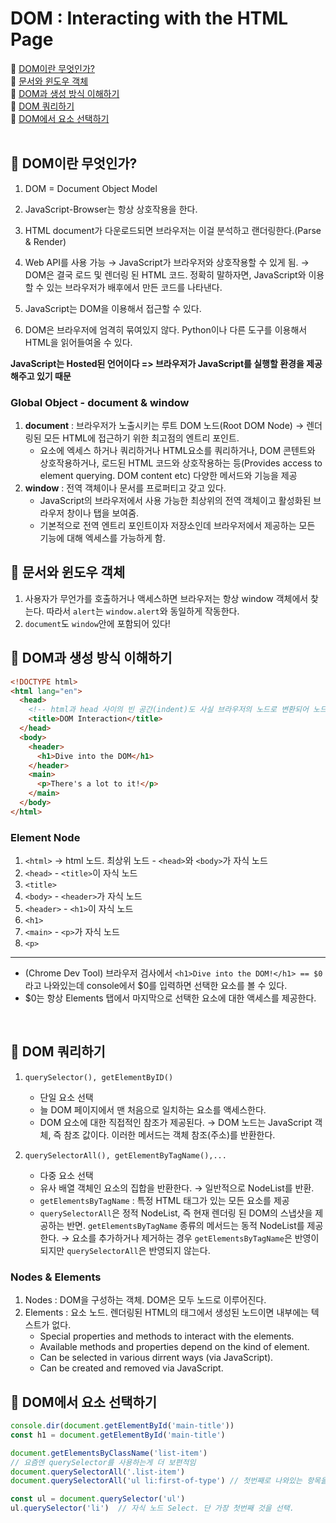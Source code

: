 # DOM : Interacting with the HTML Page

📌 [DOM이란 무엇인가?](#dom이란-무엇인가)<br>
📌 [문서와 윈도우 객체](#문서와-윈도우-객체)<br>
📌 [DOM과 생성 방식 이해하기](#dom과-생성-방식-이해하기)<br>
📌 [DOM 쿼리하기](#dom-쿼리하기)<br>
📌 [DOM에서 요소 선택하기](#📌-dom에서-요소-선택하기)<br>
<br>

## 📌 DOM이란 무엇인가?

1. DOM = Document Object Model
2. JavaScript-Browser는 항상 상호작용을 한다.
3. HTML document가 다운로드되면 브라우저는 이걸 분석하고 랜더링한다.(Parse & Render)
4. Web API를 사용 가능 &rarr; JavaScript가 브라우저와 상호작용할 수 있게 됨. &rarr; DOM은 결국 로드 및 렌더링 된 HTML 코드. 정확히 말하자면, JavaScript와 이용할 수 있는 브라우저가 배후에서 만든 코드를 나타낸다.
5. JavaScript는 DOM을 이용해서 접근할 수 있다.

6. DOM은 브라우저에 엄격히 묶여있지 않다. Python이나 다른 도구를 이용해서 HTML을 읽어들여올 수 있다.

**JavaScript는 Hosted된 언어이다 => 브라우저가 JavaScript를 실행할 환경을 제공해주고 있기 때문**
<br>

### Global Object - document & window

1. **document** : 브라우저가 노출시키는 루트 DOM 노드(Root DOM Node) &rarr; 렌더링된 모든 HTML에 접근하기 위한 최고점의 엔트리 포인트.
   - 요소에 엑세스 하거나 쿼리하거나 HTML요소를 쿼리하거나, DOM 콘텐트와 상호작용하거나, 로드된 HTML 코드와 상호작용하는 등(Provides access to element querying. DOM content etc) 다양한 메서드와 기능을 제공
2. **window** : 전역 객체이나 문서를 프로퍼티고 갖고 있다.
   - JavaScript의 브라우저에서 사용 가능한 최상위의 전역 객체이고 활성화된 브라우저 창이나 탭을 보여줌.
   - 기본적으로 전역 엔트리 포인트이자 저장소인데 브라우저에서 제공하는 모든 기능에 대해 엑세스를 가능하게 함.
     <br>

## 📌 문서와 윈도우 객체

1. 사용자가 무언가를 호출하거나 액세스하면 브라우저는 항상 window 객체에서 찾는다. 따라서 `alert`는 `window.alert`와 동일하게 작동한다.
2. `document`도 `window`안에 포함되어 있다!
   <br>

## 📌 DOM과 생성 방식 이해하기

```html
<!DOCTYPE html>
<html lang="en">
  <head>
    <!-- html과 head 사이의 빈 공간(indent)도 사실 브라우저의 노드로 변환되어 노드 트리의 일부가 되었다!(Text Node) -->
    <title>DOM Interaction</title>
  </head>
  <body>
    <header>
      <h1>Dive into the DOM</h1>
    </header>
    <main>
      <p>There's a lot to it!</p>
    </main>
  </body>
</html>
```

### Element Node
1. `<html>` &rarr; html 노드. 최상위 노드 - `<head>`와 `<body>`가 자식 노드
2. `<head>` - `<title>`이 자식 노드
3. `<title>`
4. `<body>` - `<header>`가 자식 노드
5. `<header>` - `<h1>`이 자식 노드
6. `<h1>`
7. `<main>` - `<p>`가 자식 노드
8. `<p>`
---

* (Chrome Dev Tool) 브라우저 검사에서 `<h1>Dive into the DOM!</h1> == $0`라고 나와있는데 console에서 $0를 입력하면 선택한 요소를 볼 수 있다.
* $0는 항상 Elements 탭에서 마지막으로 선택한 요소에 대한 액세스를 제공한다.
<br>

## 📌 DOM 쿼리하기
1. `querySelector(), getElementByID()`
   - 단일 요소 선택
   - 늘 DOM 페이지에서 맨 처음으로 일치하는 요소를 액세스한다.
   - DOM 요소에 대한 직접적인 참조가 제공된다. &rarr; DOM 노드는 JavaScript 객체, 즉 참조 값이다. 이러한 메서드는 객체 참조(주소)를 반환한다.

2. `querySelectorAll(), getElementByTagName(),...`
   - 다중 요소 선택
   - 유사 배열 객체인 요소의 집합을 반환한다. &rarr; 일반적으로 NodeList를 반환.
   - `getElementsByTagName` : 특정 HTML 태그가 있는 모든 요소를 제공
   - `querySelectorAll`은 정적 NodeList, 즉 현재 렌더링 된 DOM의 스냅샷을 제공하는 반면. `getElementsByTagName` 종류의 메서드는 동적 NodeList를 제공한다. &rarr; 요소를 추가하거나 제거하는 경우 `getElementsByTagName`은 반영이 되지만 `querySelectorAll`은 반영되지 않는다.

### Nodes & Elements
1. Nodes : DOM을 구성하는 객체. DOM은 모두 노드로 이루어진다.
2. Elements : 요소 노드. 렌더링된 HTML의 태그에서 생성된 노드이면 내부에는 텍스트가 없다.
   - Special properties and methods to interact with the elements.
   - Available methods and properties depend on the kind of element.
   - Can be selected in various dirrent ways (via JavaScript).
   - Can be created and removed via JavaScript.

## 📌 DOM에서 요소 선택하기
```javascript
console.dir(document.getElementById('main-title'))
const h1 = document.getElementById('main-title')

document.getElementsByClassName('list-item')
// 요즘엔 querySelector를 사용하는게 더 보편적임
document.querySelectorAll('.list-item')
document.querySelectorAll('ul li:first-of-type') // 첫번째로 나와있는 항목을 선택하는 CSS 선택자가 된다.

const ul = document.querySelector('ul')
ul.querySelector('li')  // 자식 노드 Select. 단 가장 첫번째 것을 선택.
```